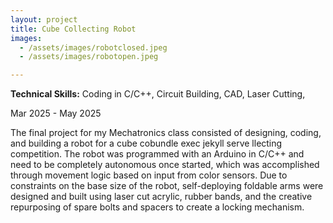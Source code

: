 ```yaml
---
layout: project
title: Cube Collecting Robot
images:
  - /assets/images/robotclosed.jpeg
  - /assets/images/robotopen.jpeg

---
```

**Technical Skills:** Coding in C/C++, Circuit Building, CAD, Laser Cutting, 

Mar 2025 - May 2025

The final project for my Mechatronics class consisted of designing, coding, and building a robot for a cube cobundle exec jekyll serve
llecting competition. The robot was programmed with an Arduino in C/C++ and need to be completely autonomous once started, which was accomplished through movement logic based on input from color sensors. Due to constraints on the base size of the robot, self-deploying foldable arms were designed and built using laser cut acrylic, rubber bands, and the creative repurposing of spare bolts and spacers to create a locking mechanism. 
